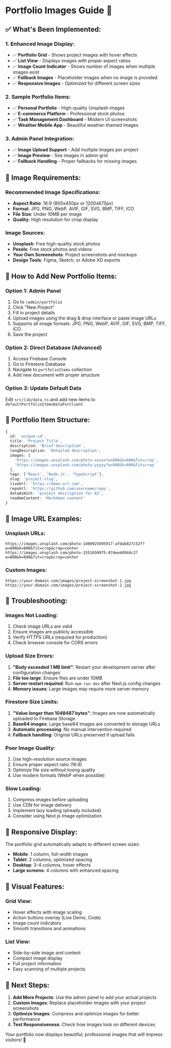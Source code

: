 # Portfolio Images Guide 📸

## ✅ **What's Been Implemented:**

### **1. Enhanced Image Display:**
- ✅ **Portfolio Grid** - Shows project images with hover effects
- ✅ **List View** - Displays images with proper aspect ratios
- ✅ **Image Count Indicator** - Shows number of images when multiple images exist
- ✅ **Fallback Images** - Placeholder images when no image is provided
- ✅ **Responsive Images** - Optimized for different screen sizes

### **2. Sample Portfolio Items:**
- ✅ **Personal Portfolio** - High-quality Unsplash images
- ✅ **E-commerce Platform** - Professional stock photos
- ✅ **Task Management Dashboard** - Modern UI screenshots
- ✅ **Weather Mobile App** - Beautiful weather-themed images

### **3. Admin Panel Integration:**
- ✅ **Image Upload Support** - Add multiple images per project
- ✅ **Image Preview** - See images in admin grid
- ✅ **Fallback Handling** - Proper fallbacks for missing images

## 🎨 **Image Requirements:**

### **Recommended Image Specifications:**
- **Aspect Ratio**: 16:9 (800x450px or 1200x675px)
- **Format**: JPG, PNG, WebP, AVIF, GIF, SVG, BMP, TIFF, ICO
- **File Size**: Under 10MB per image
- **Quality**: High resolution for crisp display

### **Image Sources:**
- **Unsplash**: Free high-quality stock photos
- **Pexels**: Free stock photos and videos
- **Your Own Screenshots**: Project screenshots and mockups
- **Design Tools**: Figma, Sketch, or Adobe XD exports

## 🚀 **How to Add New Portfolio Items:**

### **Option 1: Admin Panel**
1. Go to `/admin/portfolio`
2. Click "New Project"
3. Fill in project details
4. Upload images using the drag & drop interface or paste image URLs
5. Supports all image formats: JPG, PNG, WebP, AVIF, GIF, SVG, BMP, TIFF, ICO
6. Save the project

### **Option 2: Direct Database (Advanced)**
1. Access Firebase Console
2. Go to Firestore Database
3. Navigate to `portfolioItems` collection
4. Add new document with proper structure

### **Option 3: Update Default Data**
Edit `src/lib/data.ts` and add new items to `defaultPortfolioItemsDataForClient`

## 📝 **Portfolio Item Structure:**

```typescript
{
  id: 'unique-id',
  title: 'Project Title',
  description: 'Brief description',
  longDescription: 'Detailed description',
  images: [
    'https://images.unsplash.com/photo-xxxxx?w=800&h=600&fit=crop',
    'https://images.unsplash.com/photo-yyyyy?w=800&h=600&fit=crop'
  ],
  tags: ['React', 'Node.js', 'TypeScript'],
  slug: 'project-slug',
  liveUrl: 'https://demo-url.com',
  repoUrl: 'https://github.com/username/repo',
  dataAiHint: 'project description for AI',
  readmeContent: 'Markdown content'
}
```

## 🎯 **Image URL Examples:**

### **Unsplash URLs:**
```
https://images.unsplash.com/photo-1460925895917-afdab827c52f?w=800&h=600&fit=crop&crop=center
https://images.unsplash.com/photo-1551650975-87deedd944c3?w=800&h=600&fit=crop&crop=center
```

### **Custom Images:**
```
https://your-domain.com/images/project-screenshot-1.jpg
https://your-domain.com/images/project-screenshot-2.jpg
```

## 🔧 **Troubleshooting:**

### **Images Not Loading:**
1. Check image URLs are valid
2. Ensure images are publicly accessible
3. Verify HTTPS URLs (required for production)
4. Check browser console for CORS errors

### **Upload Size Errors:**
1. **"Body exceeded 1 MB limit"**: Restart your development server after configuration changes
2. **File too large**: Ensure files are under 10MB
3. **Server restart required**: Run `npm run dev` after Next.js config changes
4. **Memory issues**: Large images may require more server memory

### **Firestore Size Limits:**
1. **"Value longer than 1048487 bytes"**: Images are now automatically uploaded to Firebase Storage
2. **Base64 images**: Large base64 images are converted to storage URLs
3. **Automatic processing**: No manual intervention required
4. **Fallback handling**: Original URLs preserved if upload fails

### **Poor Image Quality:**
1. Use high-resolution source images
2. Ensure proper aspect ratio (16:9)
3. Optimize file size without losing quality
4. Use modern formats (WebP when possible)

### **Slow Loading:**
1. Compress images before uploading
2. Use CDN for image delivery
3. Implement lazy loading (already included)
4. Consider using Next.js Image optimization

## 📱 **Responsive Display:**

The portfolio grid automatically adapts to different screen sizes:
- **Mobile**: 1 column, full-width images
- **Tablet**: 2 columns, optimized spacing
- **Desktop**: 3-4 columns, hover effects
- **Large screens**: 4 columns with enhanced spacing

## 🎨 **Visual Features:**

### **Grid View:**
- Hover effects with image scaling
- Action buttons overlay (Live Demo, Code)
- Image count indicators
- Smooth transitions and animations

### **List View:**
- Side-by-side image and content
- Compact image display
- Full project information
- Easy scanning of multiple projects

## 🚀 **Next Steps:**

1. **Add More Projects**: Use the admin panel to add your actual projects
2. **Custom Images**: Replace placeholder images with your project screenshots
3. **Optimize Images**: Compress and optimize images for better performance
4. **Test Responsiveness**: Check how images look on different devices

Your portfolio now displays beautiful, professional images that will impress visitors! 🎉
